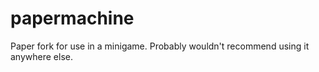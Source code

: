 # papermachine
Paper fork for use in a minigame. Probably wouldn't recommend using it anywhere else.